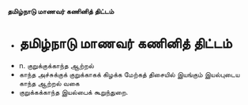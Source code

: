 **தமிழ்நாடு மாணவர் கணினித் திட்டம்**
- # தமிழ்நாடு மாணவர் கணினித் திட்டம்
- n. குறுக்குக்காந்த ஆற்றல்
- காந்த அச்சுக்குக் குறுக்காகக் கிழக்க மேற்கத் திசையில் இயங்கும் இயல்புடைய காந்த ஆற்றல் வகை
- குறுக்கக்காந்த இயல்பைக் கூறுந்துறை.

